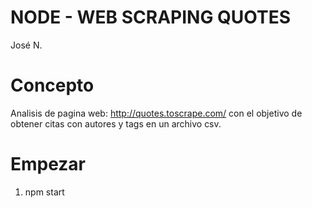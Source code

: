 # NODE - WEB SCRAPING QUOTES

José N.

# Concepto

Analisis de pagina web: http://quotes.toscrape.com/ con el objetivo de obtener citas con autores y tags en un archivo csv.

# Empezar

1. npm start

